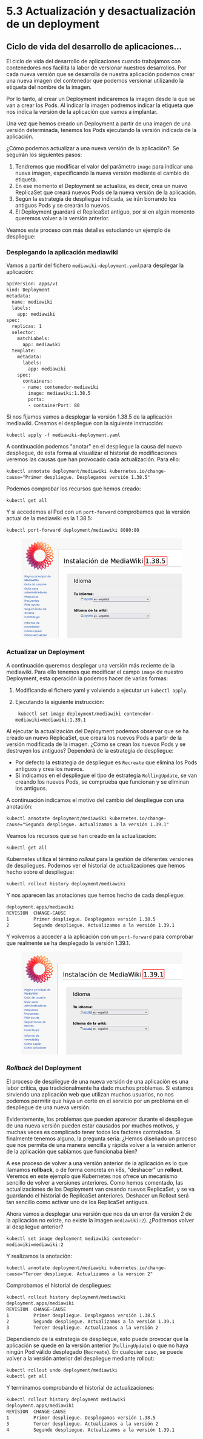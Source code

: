 # 5.3 Actualización y desactualización de un deployment

## Ciclo de vida del desarrollo de aplicaciones...

El ciclo de vida del desarrollo de aplicaciones cuando trabajamos con contenedores nos facilita la labor de versionar nuestros desarrollos. Por cada nueva versión que se desarrolla de nuestra aplicación podemos crear una nueva imagen del contenedor que podemos versionar utilizando la etiqueta del nombre de la imagen.

Por lo tanto, al crear un Deployment indicaremos la imagen desde la que se van a crear los Pods. Al indicar la imagen podremos indicar la etiqueta que nos indica la versión de la aplicación que vamos a implantar.

Una vez que hemos creado un Deployment a partir de una imagen de una versión determinada, tenemos los Pods ejecutando la versión indicada de la aplicación.

¿Cómo podemos actualizar a una nueva versión de la aplicación?. Se seguirán los siguientes pasos:

1. Tendremos que modificar el valor del parámetro `image` para indicar una nueva imagen, especificando la nueva versión mediante el cambio de etiqueta.
2. En ese momento el Deployment se actualiza, es decir, crea un nuevo ReplicaSet que creará nuevos Pods de la nueva versión de la aplicación.
3. Según la estrategia de despliegue indicada, se irán borrando los antiguos Pods y se crearán lo nuevos.
4. El Deployment guardará el ReplicaSet antiguo, por si en algún momento queremos volver a la versión anterior.

Veamos este proceso con más detalles estudiando un ejemplo de despliegue:

### Desplegando la aplicación mediawiki

Vamos a partir del fichero `mediawiki-deployment.yaml`para desplegar la aplicación:

```
apiVersion: apps/v1
kind: Deployment
metadata:
  name: mediawiki
  labels:
    app: mediawiki
spec:
  replicas: 1
  selector:
    matchLabels:
      app: mediawiki
  template:
    metadata:
      labels:
        app: mediawiki
    spec:
      containers:
      - name: contenedor-mediawiki
        image: mediawiki:1.38.5
        ports:
        - containerPort: 80
```

Si nos fijamos vamos a desplegar la versión 1.38.5 de la aplicación mediawiki. Creamos el despliegue con la siguiente instrucción:

```
kubectl apply -f mediawiki-deployment.yaml
```

A continuación podemos "anotar" en el despliegue la causa del nuevo despliegue, de esta forma al visualizar el historial de modificaciones veremos las causas que han provocado cada actualización. Para ello:

```
kubectl annotate deployment/mediawiki kubernetes.io/change-cause="Primer despliegue. Desplegamos versión 1.38.5"
```

Podemos comprobar los recursos que hemos creado:

```
kubectl get all
```

Y si accedemos al Pod con un `port-forward` comprobamos que la versión actual de la mediawiki es la 1.38.5:

```
kubectl port-forward deployment/mediawiki 8080:80
```

<figure><img src="../../../Despliegue-de-aplicaciones-web/assets/mediawiki1.png" alt=""><figcaption></figcaption></figure>

###

### Actualizar un Deployment

A continuación queremos desplegar una versión más reciente de la mediawiki. Para ello tenemos que modificar el campo `image` de nuestro Deployment, esta operación la podemos hacer de varias formas:

1. Modificando el fichero yaml y volviendo a ejecutar un `kubectl apply`.
2. Ejecutando la siguiente instrucción:

   ```
    kubectl set image deployment/mediawiki contenedor-mediawiki=mediawiki:1.39.1
   ```

Al ejecutar la actualización del Deployment podemos observar que se ha creado un nuevo ReplicaSet, que creará los nuevos Pods a partir de la versión modificada de la imagen. ¿Cómo se crean los nuevos Pods y se destruyen los antiguos? Dependerá de la estrategia de despliegue:

- Por defecto la estrategia de despliegue es `Recreate` que elimina los Pods antiguos y crea los nuevos.
- Si indicamos en el despliegue el tipo de estrategia `RollingUpdate`, se van creando los nuevos Pods, se comprueba que funcionan y se eliminan los antiguos.

A continuación indicamos el motivo del cambio del despliegue con una anotación:

```
kubectl annotate deployment/mediawiki kubernetes.io/change-cause="Segundo despliegue. Actualizamos a la versión 1.39.1"
```

Veamos los recursos que se han creado en la actualización:

```
kubectl get all
```

Kubernetes utiliza el término _rollout_ para la gestión de diferentes versiones de despliegues. Podemos ver el historial de actualizaciones que hemos hecho sobre el despliegue:

```
kubectl rollout history deployment/mediawiki
```

Y nos aparecen las anotaciones que hemos hecho de cada despliegue:

```
deployment.apps/mediawiki
REVISION  CHANGE-CAUSE
1         Primer despliegue. Desplegamos versión 1.38.5
2         Segundo despliegue. Actualizamos a la versión 1.39.1
```

Y volvemos a acceder a la aplicación con un `port-forward` para comprobar que realmente se ha desplegado la versión 1.39.1.

<figure><img src="../../../Despliegue-de-aplicaciones-web/assets/mediawiki2.png" alt=""><figcaption></figcaption></figure>

###

### _Rollback_ del Deployment

El proceso de despliegue de una nueva versión de una aplicación es una labor crítica, que tradicionalmente ha dado muchos problemas. Si estamos sirviendo una aplicación web que utilizan muchos usuarios, no nos podemos permitir que haya un corte en el servicio por un problema en el despliegue de una nueva versión.

Evidentemente, los problemas que pueden aparecer durante el despliegue de una nueva versión pueden estar causados por muchos motivos, y muchas veces es complicado tener todos los factores controlados. Si finalmente tenemos alguno, la pregunta sería: ¿Hemos diseñado un proceso que nos permita de una manera sencilla y rápida volver a la versión anterior de la aplicación que sabíamos que funcionaba bien?

A ese proceso de volver a una versión anterior de la aplicación es lo que llamamos **rollback**, o de forma concreta en k8s, "deshacer" un **rollout**. Veremos en este ejemplo que Kubernetes nos ofrece un mecanismo sencillo de volver a versiones anteriores. Como hemos comentado, las actualizaciones de los Deployment van creando nuevos ReplicaSet, y se va guardando el historial de ReplicaSet anteriores. Deshacer un Rollout será tan sencillo como activar uno de los ReplicaSet antiguos.

Ahora vamos a desplegar una versión que nos da un error (la versión 2 de la aplicación no existe, no existe la imagen `mediawiki:2`). ¿Podremos volver al despliegue anterior?

```
kubectl set image deployment mediawiki contenedor-mediawiki=mediawiki:2
```

Y realizamos la anotación:

```
kubectl annotate deployment/mediawiki kubernetes.io/change-cause="Tercer despliegue. Actualizamos a la versión 2"
```

Comprobamos el historial de despliegues:

```
kubectl rollout history deployment/mediawiki
deployment.apps/mediawiki
REVISION  CHANGE-CAUSE
1         Primer despliegue. Desplegamos versión 1.38.5
2         Segundo despliegue. Actualizamos a la versión 1.39.1
3         Tercer despliegue. Actualizamos a la versión 2
```

Dependiendo de la estrategia de despliegue, esto puede provocar que la aplicación se quede en la versión anterior (`RollingUpdate`) o que no haya ningún Pod válido desplegado (`Recreate`). En cualquier caso, se puede volver a la versión anterior del despliegue mediante rollout:

```
kubectl rollout undo deployment/mediawiki
kubectl get all
```

Y terminamos comprobando el historial de actualizaciones:

```
kubectl rollout history deployment mediawiki
deployment.apps/mediawiki
REVISION  CHANGE-CAUSE
1         Primer despliegue. Desplegamos versión 1.38.5
3         Tercer despliegue. Actualizamos a la versión 2
4         Segundo despliegue. Actualizamos a la versión 1.39.1
```
